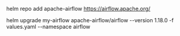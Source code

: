 helm repo add apache-airflow https://airflow.apache.org/


  helm upgrade my-airflow apache-airflow/airflow --version 1.18.0 -f values.yaml --namespace airflow
